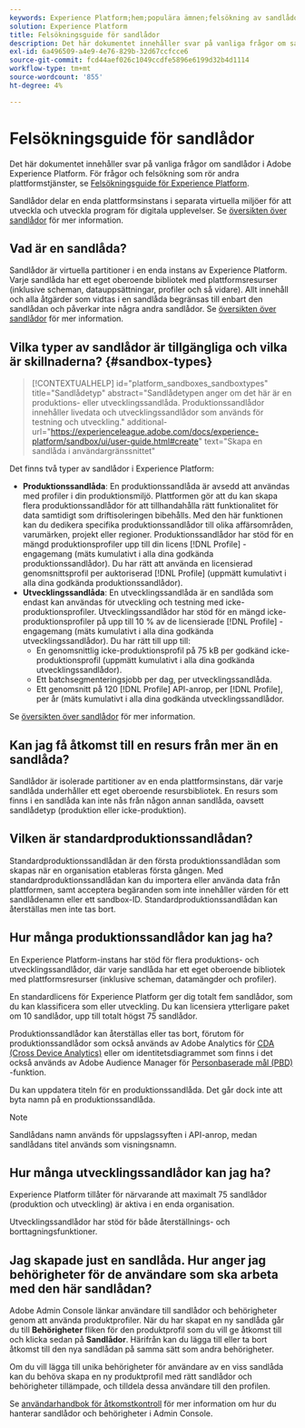 ```yaml
---
keywords: Experience Platform;hem;populära ämnen;felsökning av sandlådor
solution: Experience Platform
title: Felsökningsguide för sandlådor
description: Det här dokumentet innehåller svar på vanliga frågor om sandlådor i Adobe Experience Platform.
exl-id: 6a496509-a4e9-4e76-829b-32d67ccfcce6
source-git-commit: fcd44aef026c1049ccdfe5896e6199d32b4d1114
workflow-type: tm+mt
source-wordcount: '855'
ht-degree: 4%

---
```


# Felsökningsguide för sandlådor

Det här dokumentet innehåller svar på vanliga frågor om sandlådor i Adobe Experience Platform. För frågor och felsökning som rör andra plattformstjänster, se [Felsökningsguide för Experience Platform](../landing/troubleshooting.md).

Sandlådor delar en enda plattformsinstans i separata virtuella miljöer för att utveckla och utveckla program för digitala upplevelser. Se [översikten över sandlådor](home.md) för mer information.

## Vad är en sandlåda?

Sandlådor är virtuella partitioner i en enda instans av Experience Platform. Varje sandlåda har ett eget oberoende bibliotek med plattformsresurser (inklusive scheman, datauppsättningar, profiler och så vidare). Allt innehåll och alla åtgärder som vidtas i en sandlåda begränsas till enbart den sandlådan och påverkar inte några andra sandlådor. Se [översikten över sandlådor](home.md) för mer information.

## Vilka typer av sandlådor är tillgängliga och vilka är skillnaderna? {#sandbox-types}

>[!CONTEXTUALHELP]
>id="platform_sandboxes_sandboxtypes"
>title="Sandlådetyp"
>abstract="Sandlådetypen anger om det här är en produktions- eller utvecklingssandlåda. Produktionssandlådor innehåller livedata och utvecklingssandlådor som används för testning och utveckling."
>additional-url="https://experienceleague.adobe.com/docs/experience-platform/sandbox/ui/user-guide.html#create" text="Skapa en sandlåda i användargränssnittet"

Det finns två typer av sandlådor i Experience Platform:

* **Produktionssandlåda**: En produktionssandlåda är avsedd att användas med profiler i din produktionsmiljö. Plattformen gör att du kan skapa flera produktionssandlådor för att tillhandahålla rätt funktionalitet för data samtidigt som driftisoleringen bibehålls. Med den här funktionen kan du dedikera specifika produktionssandlådor till olika affärsområden, varumärken, projekt eller regioner. Produktionssandlådor har stöd för en mängd produktionsprofiler upp till din licens [!DNL Profile] -engagemang (mäts kumulativt i alla dina godkända produktionssandlådor). Du har rätt att använda en licensierad genomsnittsprofil per auktoriserad [!DNL Profile] (uppmätt kumulativt i alla dina godkända produktionssandlådor).
* **Utvecklingssandlåda**: En utvecklingssandlåda är en sandlåda som endast kan användas för utveckling och testning med icke-produktionsprofiler. Utvecklingssandlådor har stöd för en mängd icke-produktionsprofiler på upp till 10 % av de licensierade [!DNL Profile] -engagemang (mäts kumulativt i alla dina godkända utvecklingssandlådor). Du har rätt till upp till:
   * En genomsnittlig icke-produktionsprofil på 75 kB per godkänd icke-produktionsprofil (uppmätt kumulativt i alla dina godkända utvecklingssandlådor).
   * Ett batchsegmenteringsjobb per dag, per utvecklingssandlåda.
   * Ett genomsnitt på 120 [!DNL Profile] API-anrop, per [!DNL Profile], per år (mäts kumulativt i alla dina godkända utvecklingssandlådor.

Se [översikten över sandlådor](./home.md) för mer information.

## Kan jag få åtkomst till en resurs från mer än en sandlåda?

Sandlådor är isolerade partitioner av en enda plattformsinstans, där varje sandlåda underhåller ett eget oberoende resursbibliotek. En resurs som finns i en sandlåda kan inte nås från någon annan sandlåda, oavsett sandlådetyp (produktion eller icke-produktion).

## Vilken är standardproduktionssandlådan?

Standardproduktionssandlådan är den första produktionssandlådan som skapas när en organisation etableras första gången. Med standardproduktionssandlådan kan du importera eller använda data från plattformen, samt acceptera begäranden som inte innehåller värden för ett sandlådenamn eller ett sandbox-ID. Standardproduktionssandlådan kan återställas men inte tas bort.

## Hur många produktionssandlådor kan jag ha?

En Experience Platform-instans har stöd för flera produktions- och utvecklingssandlådor, där varje sandlåda har ett eget oberoende bibliotek med plattformsresurser (inklusive scheman, datamängder och profiler).

En standardlicens för Experience Platform ger dig totalt fem sandlådor, som du kan klassificera som  eller utveckling. Du kan licensiera ytterligare paket om 10 sandlådor, upp till totalt högst 75 sandlådor.

Produktionssandlådor kan återställas eller tas bort, förutom för produktionssandlådor som också används av Adobe Analytics för [CDA (Cross Device Analytics)](https://experienceleague.adobe.com/docs/analytics/components/cda/overview.html?lang=sv) eller om identitetsdiagrammet som finns i det också används av Adobe Audience Manager för [Personbaserade mål (PBD)](https://experienceleague.adobe.com/docs/audience-manager/user-guide/features/destinations/people-based/people-based-destinations-overview.html?lang=sv) -funktion.

Du kan uppdatera titeln för en produktionssandlåda. Det går dock inte att byta namn på en produktionssandlåda.

>[!NOTE]
>
>Sandlådans namn används för uppslagssyften i API-anrop, medan sandlådans titel används som visningsnamn.

## Hur många utvecklingssandlådor kan jag ha?

Experience Platform tillåter för närvarande att maximalt 75 sandlådor (produktion och utveckling) är aktiva i en enda organisation.

Utvecklingssandlådor har stöd för både återställnings- och borttagningsfunktioner.

## Jag skapade just en sandlåda. Hur anger jag behörigheter för de användare som ska arbeta med den här sandlådan?

Adobe Admin Console länkar användare till sandlådor och behörigheter genom att använda produktprofiler. När du har skapat en ny sandlåda går du till **Behörigheter** fliken för den produktprofil som du vill ge åtkomst till och klicka sedan på **Sandlådor**. Härifrån kan du lägga till eller ta bort åtkomst till den nya sandlådan på samma sätt som andra behörigheter.

Om du vill lägga till unika behörigheter för användare av en viss sandlåda kan du behöva skapa en ny produktprofil med rätt sandlådor och behörigheter tillämpade, och tilldela dessa användare till den profilen.

Se [användarhandbok för åtkomstkontroll](../access-control/ui/overview.md) för mer information om hur du hanterar sandlådor och behörigheter i Admin Console.
